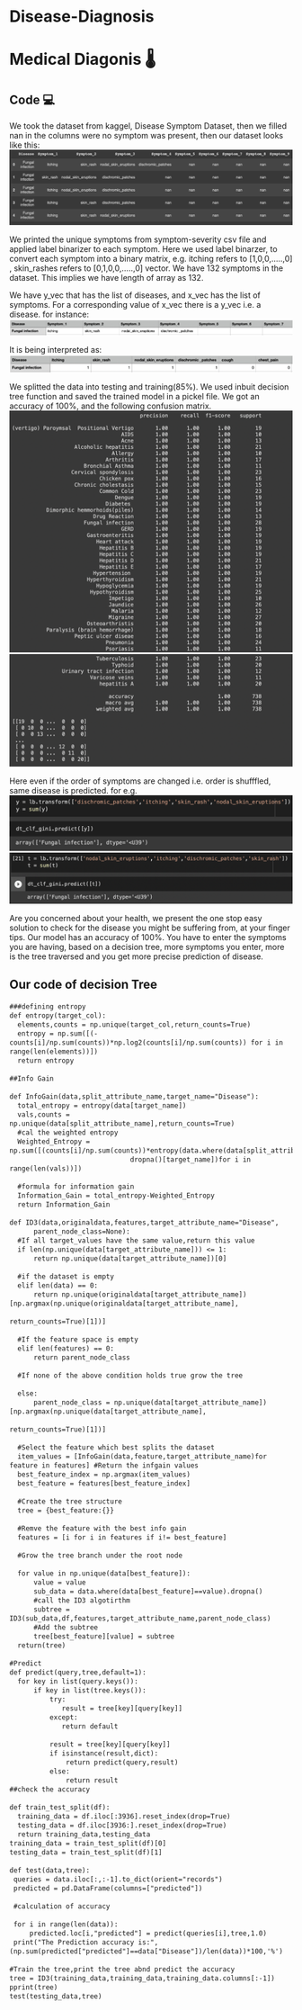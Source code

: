 # Disease-Diagnosis
# Medical Diagonis  🌡
## Code 💻
We took the dataset from kaggel, Disease Symptom Dataset, then we filled nan in the columns were no symptom was present, then our dataset looks like this:
![](https://github.com/Ananyaiitbhilai/Assignment1c/blob/main/images/Screenshot%202022-02-21%20at%2012.39.05%20AM.png)<br>

We printed the unique symptoms from symptom-severity csv file and applied label binarizer to each symptom. Here we used label binarzer, to convert each symptom into a binary matrix, e.g. itching refers to [1,0,0,.....,0] , skin_rashes refers to [0,1,0,0,.....,0] vector. We have 132 symptoms in the dataset. This implies we have length of array as 132.

We have y_vec that has the list of diseases, and x_vec has the list of symptoms. For a corresponding value of x_vec there is a y_vec i.e. a disease. for instance:
![](https://github.com/Ananyaiitbhilai/Assignment1c/blob/main/images/Screenshot%202022-02-21%20at%201.09.48%20AM.png)<br>

It is being interpreted as:
![](https://github.com/Ananyaiitbhilai/Assignment1c/blob/main/images/Screenshot%202022-02-21%20at%201.14.05%20AM.png)<br>


We splitted the data into testing and training(85%).
We used inbuit decision tree function and saved the trained model in a pickel file. We got an accuracy of 100%, and the following confusion matrix.
![](https://github.com/Ananyaiitbhilai/Assignment1c/blob/main/images/Screenshot%202022-02-21%20at%201.19.12%20AM.png)<br>
![](https://github.com/Ananyaiitbhilai/Assignment1c/blob/main/images/Screenshot%202022-02-21%20at%201.19.27%20AM.png)<br>


Here even if the order of symptoms are changed i.e. order is shufffled, same disease is predicted. for e.g.
![](https://github.com/Ananyaiitbhilai/Assignment1c/blob/main/images/Screenshot%202022-02-21%20at%201.21.18%20AM.png)<br>
![](https://github.com/Ananyaiitbhilai/Assignment1c/blob/main/images/Screenshot%202022-02-21%20at%201.24.51%20AM.png)<br>


Are you concerned about your health, we present the one stop easy solution to check for the disease you might be suffering from, at your finger tips. Our model has an accuracy of 100%. You have to enter the symptoms you are having, based on a decision tree, more symptoms you enter, more is the tree traversed and you get more precise prediction of disease. <br>


## Our code of decision Tree
  
  ```
  ###defining entropy
def entropy(target_col):
    elements,counts = np.unique(target_col,return_counts=True)
    entropy = np.sum([(-counts[i]/np.sum(counts))*np.log2(counts[i]/np.sum(counts)) for i in range(len(elements))])
    return entropy
  
##Info Gain

def InfoGain(data,split_attribute_name,target_name="Disease"):
    total_entropy = entropy(data[target_name])
    vals,counts = np.unique(data[split_attribute_name],return_counts=True)
    #cal the weighted entropy
    Weighted_Entropy = np.sum([(counts[i]/np.sum(counts))*entropy(data.where(data[split_attribute_name]==vals[i]).
                                dropna()[target_name])for i in range(len(vals))])
    
    #formula for information gain
    Information_Gain = total_entropy-Weighted_Entropy
    return Information_Gain

def ID3(data,originaldata,features,target_attribute_name="Disease",
        parent_node_class=None):
    #If all target_values have the same value,return this value
    if len(np.unique(data[target_attribute_name])) <= 1:
        return np.unique(data[target_attribute_name])[0]
    
    #if the dataset is empty
    elif len(data) == 0:
        return np.unique(originaldata[target_attribute_name])[np.argmax(np.unique(originaldata[target_attribute_name],
                                                                           return_counts=True)[1])]
    
    #If the feature space is empty
    elif len(features) == 0:
        return parent_node_class 

    #If none of the above condition holds true grow the tree

    else:
        parent_node_class = np.unique(data[target_attribute_name])[np.argmax(np.unique(data[target_attribute_name],
                                                                           return_counts=True)[1])]

    #Select the feature which best splits the dataset
    item_values = [InfoGain(data,feature,target_attribute_name)for feature in features] #Return the infgain values
    best_feature_index = np.argmax(item_values)
    best_feature = features[best_feature_index]

    #Create the tree structure
    tree = {best_feature:{}}

    #Remve the feature with the best info gain
    features = [i for i in features if i!= best_feature]

    #Grow the tree branch under the root node

    for value in np.unique(data[best_feature]):
        value = value
        sub_data = data.where(data[best_feature]==value).dropna()
        #call the ID3 algotirthm
        subtree = ID3(sub_data,df,features,target_attribute_name,parent_node_class)
        #Add the subtree
        tree[best_feature][value] = subtree
    return(tree)

#Predict
def predict(query,tree,default=1):
    for key in list(query.keys()):
        if key in list(tree.keys()):
            try:
               result = tree[key][query[key]]
            except:
               return default

            result = tree[key][query[key]]
            if isinstance(result,dict):
                return predict(query,result)
            else:
                return result
##check the accuracy

def train_test_split(df):
    training_data = df.iloc[:3936].reset_index(drop=True)
    testing_data = df.iloc[3936:].reset_index(drop=True)
    return training_data,testing_data
training_data = train_test_split(df)[0]
testing_data = train_test_split(df)[1]

def test(data,tree):
   queries = data.iloc[:,:-1].to_dict(orient="records")
   predicted = pd.DataFrame(columns=["predicted"])

   #calculation of accuracy

   for i in range(len(data)):
       predicted.loc[i,"predicted"] = predict(queries[i],tree,1.0)
   print("The Prediction accuracy is:",(np.sum(predicted["predicted"]==data["Disease"])/len(data))*100,'%')
  
#Train the tree,print the tree abnd predict the accuracy
tree = ID3(training_data,training_data,training_data.columns[:-1])
pprint(tree)
test(testing_data,tree)
  
  ```

